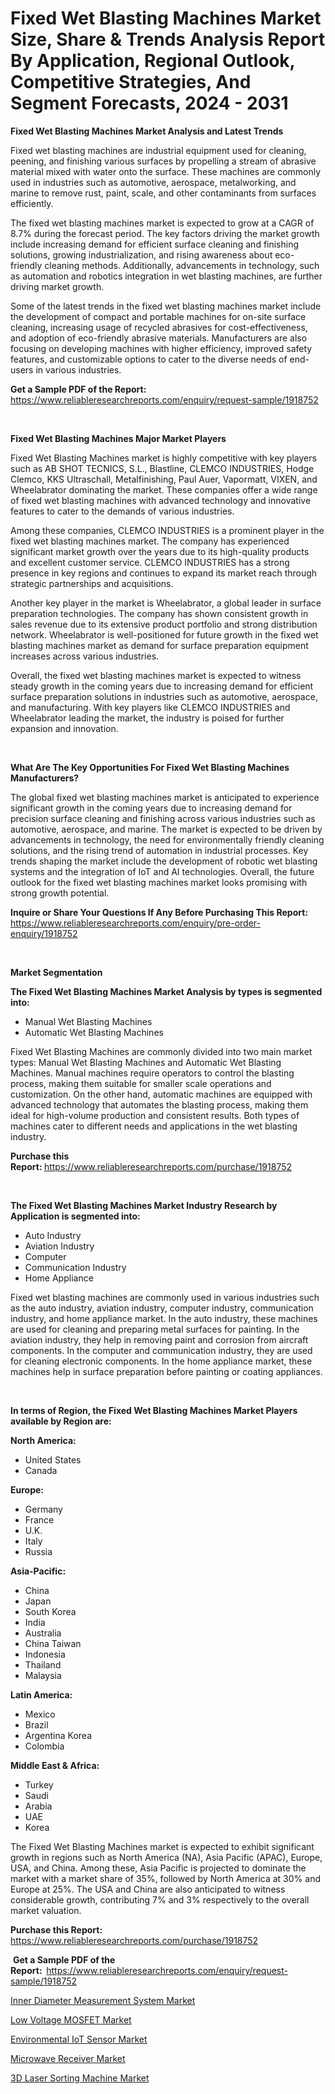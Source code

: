 <p><h1>Fixed Wet Blasting Machines Market Size, Share & Trends Analysis Report By Application, Regional Outlook, Competitive Strategies, And Segment Forecasts, 2024 - 2031</h1></p><p><strong>Fixed Wet Blasting Machines Market Analysis and Latest Trends</strong></p>
<p><p>Fixed wet blasting machines are industrial equipment used for cleaning, peening, and finishing various surfaces by propelling a stream of abrasive material mixed with water onto the surface. These machines are commonly used in industries such as automotive, aerospace, metalworking, and marine to remove rust, paint, scale, and other contaminants from surfaces efficiently.</p><p>The fixed wet blasting machines market is expected to grow at a CAGR of 8.7% during the forecast period. The key factors driving the market growth include increasing demand for efficient surface cleaning and finishing solutions, growing industrialization, and rising awareness about eco-friendly cleaning methods. Additionally, advancements in technology, such as automation and robotics integration in wet blasting machines, are further driving market growth.</p><p>Some of the latest trends in the fixed wet blasting machines market include the development of compact and portable machines for on-site surface cleaning, increasing usage of recycled abrasives for cost-effectiveness, and adoption of eco-friendly abrasive materials. Manufacturers are also focusing on developing machines with higher efficiency, improved safety features, and customizable options to cater to the diverse needs of end-users in various industries.</p></p>
<p><strong>Get a Sample PDF of the Report:&nbsp;</strong> <a href="https://www.reliableresearchreports.com/enquiry/request-sample/1918752">https://www.reliableresearchreports.com/enquiry/request-sample/1918752</a></p>
<p>&nbsp;</p>
<p><strong>Fixed Wet Blasting Machines Major Market Players</strong></p>
<p><p>Fixed Wet Blasting Machines market is highly competitive with key players such as AB SHOT TECNICS, S.L., Blastline, CLEMCO INDUSTRIES, Hodge Clemco, KKS Ultraschall, Metalfinishing, Paul Auer, Vapormatt, VIXEN, and Wheelabrator dominating the market. These companies offer a wide range of fixed wet blasting machines with advanced technology and innovative features to cater to the demands of various industries.</p><p>Among these companies, CLEMCO INDUSTRIES is a prominent player in the fixed wet blasting machines market. The company has experienced significant market growth over the years due to its high-quality products and excellent customer service. CLEMCO INDUSTRIES has a strong presence in key regions and continues to expand its market reach through strategic partnerships and acquisitions.</p><p>Another key player in the market is Wheelabrator, a global leader in surface preparation technologies. The company has shown consistent growth in sales revenue due to its extensive product portfolio and strong distribution network. Wheelabrator is well-positioned for future growth in the fixed wet blasting machines market as demand for surface preparation equipment increases across various industries.</p><p>Overall, the fixed wet blasting machines market is expected to witness steady growth in the coming years due to increasing demand for efficient surface preparation solutions in industries such as automotive, aerospace, and manufacturing. With key players like CLEMCO INDUSTRIES and Wheelabrator leading the market, the industry is poised for further expansion and innovation.</p></p>
<p>&nbsp;</p>
<p><strong>What Are The Key Opportunities For Fixed Wet Blasting Machines Manufacturers?</strong></p>
<p><p>The global fixed wet blasting machines market is anticipated to experience significant growth in the coming years due to increasing demand for precision surface cleaning and finishing across various industries such as automotive, aerospace, and marine. The market is expected to be driven by advancements in technology, the need for environmentally friendly cleaning solutions, and the rising trend of automation in industrial processes. Key trends shaping the market include the development of robotic wet blasting systems and the integration of IoT and AI technologies. Overall, the future outlook for the fixed wet blasting machines market looks promising with strong growth potential.</p></p>
<p><strong>Inquire or Share Your Questions If Any Before Purchasing This Report:</strong> <a href="https://www.reliableresearchreports.com/enquiry/pre-order-enquiry/1918752">https://www.reliableresearchreports.com/enquiry/pre-order-enquiry/1918752</a></p>
<p>&nbsp;</p>
<p><strong>Market Segmentation</strong></p>
<p><strong>The Fixed Wet Blasting Machines Market Analysis by types is segmented into:</strong></p>
<p><ul><li>Manual Wet Blasting Machines</li><li>Automatic Wet Blasting Machines</li></ul></p>
<p><p>Fixed Wet Blasting Machines are commonly divided into two main market types: Manual Wet Blasting Machines and Automatic Wet Blasting Machines. Manual machines require operators to control the blasting process, making them suitable for smaller scale operations and customization. On the other hand, automatic machines are equipped with advanced technology that automates the blasting process, making them ideal for high-volume production and consistent results. Both types of machines cater to different needs and applications in the wet blasting industry.</p></p>
<p><strong>Purchase this Report:&nbsp;</strong><a href="https://www.reliableresearchreports.com/purchase/1918752">https://www.reliableresearchreports.com/purchase/1918752</a></p>
<p>&nbsp;</p>
<p><strong>The Fixed Wet Blasting Machines Market Industry Research by Application is segmented into:</strong></p>
<p><ul><li>Auto Industry</li><li>Aviation Industry</li><li>Computer</li><li>Communication Industry</li><li>Home Appliance</li></ul></p>
<p><p>Fixed wet blasting machines are commonly used in various industries such as the auto industry, aviation industry, computer industry, communication industry, and home appliance market. In the auto industry, these machines are used for cleaning and preparing metal surfaces for painting. In the aviation industry, they help in removing paint and corrosion from aircraft components. In the computer and communication industry, they are used for cleaning electronic components. In the home appliance market, these machines help in surface preparation before painting or coating appliances.</p></p>
<p>&nbsp;</p>
<p><strong>In terms of Region, the Fixed Wet Blasting Machines Market Players available by Region are:</strong></p>
<p>
    <p> <strong> North America: </strong>
        <ul>
            <li>United States</li>
            <li>Canada</li>
        </ul>
        </p> 
    <p> <strong> Europe: </strong>
        <ul>
            <li>Germany</li>
            <li>France</li>
            <li>U.K.</li>
            <li>Italy</li>
            <li>Russia</li>
        </ul>
        </p> 
    <p> <strong> Asia-Pacific: </strong>
        <ul>
            <li>China</li>
            <li>Japan</li>
            <li>South Korea</li>
            <li>India</li>
            <li>Australia</li>
            <li>China Taiwan</li>
            <li>Indonesia</li>
            <li>Thailand</li>
            <li>Malaysia</li>
        </ul>
        </p> 
    <p> <strong> Latin America: </strong>
        <ul>
            <li>Mexico</li>
            <li>Brazil</li>
            <li>Argentina Korea</li>
            <li>Colombia</li>
        </ul>
        </p> 
    <p> <strong> Middle East & Africa: </strong>
        <ul>
            <li>Turkey</li>
            <li>Saudi</li>
            <li>Arabia</li>
            <li>UAE</li>
            <li>Korea</li>
        </ul>
    </p>
    </p>
<p><p>The Fixed Wet Blasting Machines market is expected to exhibit significant growth in regions such as North America (NA), Asia Pacific (APAC), Europe, USA, and China. Among these, Asia Pacific is projected to dominate the market with a market share of 35%, followed by North America at 30% and Europe at 25%. The USA and China are also anticipated to witness considerable growth, contributing 7% and 3% respectively to the overall market valuation.</p></p>
<p><strong>Purchase this Report: </strong><a href="https://www.reliableresearchreports.com/purchase/1918752">https://www.reliableresearchreports.com/purchase/1918752</a></p>
<p>&nbsp;<strong>Get a Sample PDF of the Report:&nbsp;&nbsp;</strong><a href="https://www.reliableresearchreports.com/enquiry/request-sample/1918752">https://www.reliableresearchreports.com/enquiry/request-sample/1918752</a></p>
<p><strong></strong></p>
<p><p><a href="https://frill-swim-3cd.notion.site/Inner-Diameter-Measurement-System-Market-Offers-Provide-Insightful-Data-for-the-Time-Period-from-202-583794048459495b8c4eadc67c8fb286">Inner Diameter Measurement System Market</a></p><p><a href="https://view.publitas.com/reportprime-1/low-voltage-mosfet-market-growth-market-trends-covid-19-impact-and-forecasts-for-period-from-2024-2031/">Low Voltage MOSFET Market</a></p><p><a href="https://spotless-saver-8fd.notion.site/Decoding-the-Environmental-IoT-Sensor-Market-A-Deep-Dive-into-the-Latest-Market-Trends-Market-Segm-a0131cb8b6b74d0a8dd9caf5a7661ee2">Environmental IoT Sensor Market</a></p><p><a href="https://view.publitas.com/reportprime-1/microwave-receiver-market-provides-a-comprehensive-analysis-including-a-macro-overview-of-the-market-as-well-as-micro-details-such-as-market-size-and-competitive-landscape/">Microwave Receiver Market</a></p><p><a href="https://cautious-neon-760.notion.site/3D-Laser-Sorting-Machine-Market-Research-Report-Forecasted-for-Period-from-2024-2031-by-Market-Ty-15a5cd638ec44fa997646de754a1048c">3D Laser Sorting Machine Market</a></p></p>